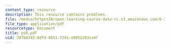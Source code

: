 ```yaml
---
content_type: resource
description: This resource contains problems.
file: /media/https%3A/open-learning-course-data-rc.s3.amazonaws.com/6-341-discrete-time-signal-processing-fall-2005/287b03458dfd86517291e0852203ca4f_ps8.pdf
file_type: application/pdf
resourcetype: Document
title: ps8.pdf
uid: 287b0345-8dfd-8651-7291-e0852203ca4f
---
```

